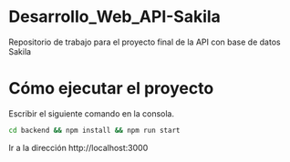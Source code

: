 # Desarrollo_Web_API-Sakila
Repositorio de trabajo para el proyecto final de la API con base de datos Sakila

# Cómo ejecutar el proyecto

Escribir el siguiente comando en la consola.

```bash
cd backend && npm install && npm run start
```

Ir a la dirección http://localhost:3000